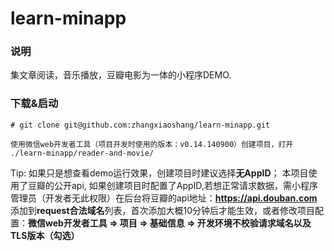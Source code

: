# learn-minapp

### 说明

集文章阅读，音乐播放，豆瓣电影为一体的小程序DEMO.

### 下载&启动

~~~
# git clone git@github.com:zhangxiaoshang/learn-minapp.git

使用微信web开发者工具（项目开发时使用的版本：v0.14.140900）创建项目，打开 ./learn-minapp/reader-and-movie/
~~~
Tip: 如果只是想查看demo运行效果，创建项目时建议选择**无AppID**；
本项目使用了豆瓣的公开api, 如果创建项目时配置了AppID,若想正常请求数据，需小程序管理员（开发者无此权限）在后台将豆瓣的api地址：**https://api.douban.com** 添加到**request合法域名**列表，首次添加大概10分钟后才能生效，或者修改项目配置：**微信web开发者工具 => 项目 => 基础信息 => 开发环境不校验请求域名以及TLS版本（勾选）**